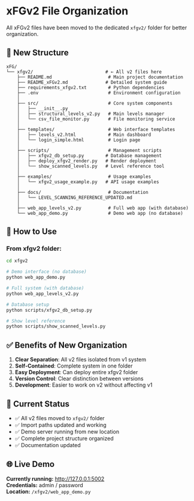 # xFGv2 File Organization

All xFGv2 files have been moved to the dedicated `xfgv2/` folder for better organization.

## 📁 New Structure

```
xFG/
└── xfgv2/                           # ← All v2 files here
    ├── README.md                     # Main project documentation
    ├── README_xFGv2.md              # Detailed system guide
    ├── requirements_xfgv2.txt        # Python dependencies
    ├── .env                          # Environment configuration
    │
    ├── src/                          # Core system components
    │   ├── __init__.py
    │   ├── structural_levels_v2.py   # Main levels manager
    │   └── csv_file_monitor.py       # File monitoring service
    │
    ├── templates/                    # Web interface templates
    │   ├── levels_v2.html            # Main dashboard
    │   └── login_simple.html         # Login page
    │
    ├── scripts/                      # Management scripts
    │   ├── xfgv2_db_setup.py        # Database management
    │   ├── deploy_xfgv2_render.py   # Render deployment
    │   └── show_scanned_levels.py   # Level reference tool
    │
    ├── examples/                     # Usage examples
    │   └── xfgv2_usage_example.py   # API usage examples
    │
    ├── docs/                         # Documentation
    │   └── LEVEL_SCANNING_REFERENCE_UPDATED.md
    │
    ├── web_app_levels_v2.py          # Full web app (with database)
    └── web_app_demo.py               # Demo web app (no database)
```

## 🔄 How to Use

### **From xfgv2 folder:**
```bash
cd xfgv2

# Demo interface (no database)
python web_app_demo.py

# Full system (with database)
python web_app_levels_v2.py

# Database setup
python scripts/xfgv2_db_setup.py

# Show level reference
python scripts/show_scanned_levels.py
```

## ✅ Benefits of New Organization

1. **Clear Separation**: All v2 files isolated from v1 system
2. **Self-Contained**: Complete system in one folder
3. **Easy Deployment**: Can deploy entire xfgv2 folder
4. **Version Control**: Clear distinction between versions
5. **Development**: Easier to work on v2 without affecting v1

## 🚀 Current Status

- ✅ All v2 files moved to `xfgv2/` folder
- ✅ Import paths updated and working
- ✅ Demo server running from new location
- ✅ Complete project structure organized
- ✅ Documentation updated

## 🌐 Live Demo

**Currently running:** http://127.0.0.1:5002  
**Credentials:** admin / password  
**Location:** `/xfgv2/web_app_demo.py`